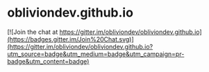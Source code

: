 # obliviondev.github.io

[![Join the chat at https://gitter.im/obliviondev/obliviondev.github.io](https://badges.gitter.im/Join%20Chat.svg)](https://gitter.im/obliviondev/obliviondev.github.io?utm_source=badge&utm_medium=badge&utm_campaign=pr-badge&utm_content=badge)

